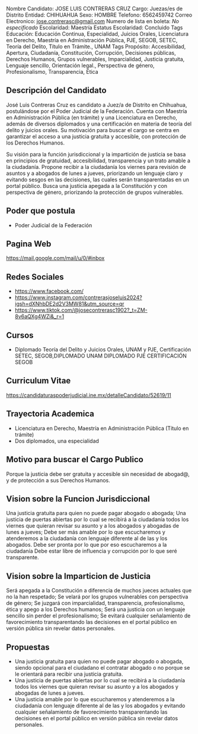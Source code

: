 Nombre Candidato: JOSE LUIS CONTRERAS CRUZ
Cargo: Juezas/es de Distrito
Entidad: CHIHUAHUA
Sexo: HOMBRE
Telefono: 6562459742
Correo Electronico: jose.contrerasc@gmail.com
Numero de lista en boleta: *No especificado*
Escolaridad: Maestría
Estatus Escolaridad: Concluido
Tags Educación: Educación Continua, Especialidad, Juicios Orales, Licenciatura en Derecho, Maestría en Administración Pública, PJE, SEGOB, SETEC, Teoría del Delito, Título en Trámite., UNAM
Tags Propósito: Accesibilidad, Apertura, Ciudadanía, Constitución, Corrupción, Decisiones públicas, Derechos Humanos, Grupos vulnerables, Imparcialidad, Justicia gratuita, Lenguaje sencillo, Orientación legal., Perspectiva de género, Profesionalismo, Transparencia, Ética


## Descripción del Candidato 

José Luis Contreras Cruz es candidato a Juez/a de Distrito en Chihuahua, postulándose por el Poder Judicial de la Federación. Cuenta con Maestría en Administración Pública (en trámite) y una Licenciatura en Derecho, además de diversos diplomados y una certificación en materia de teoría del delito y juicios orales. Su motivación para buscar el cargo se centra en garantizar el acceso a una justicia gratuita y accesible, con protección de los Derechos Humanos.

Su visión para la función jurisdiccional y la impartición de justicia se basa en principios de gratuidad, accesibilidad, transparencia y un trato amable a la ciudadanía. Propone recibir a la ciudadanía los viernes para revisión de asuntos y a abogados de lunes a jueves, priorizando un lenguaje claro y evitando sesgos en las decisiones, las cuales serán transparentadas en un portal público. Busca una justicia apegada a la Constitución y con perspectiva de género, priorizando la protección de grupos vulnerables.


## Poder que postula

- Poder Judicial de la Federación


## Pagina Web

https://mail.google.com/mail/u/0/#inbox


## Redes Sociales

- https://www.facebook.com/
- https://www.instagram.com/contrerasjoseluis2024?igsh=dXNhbDE2d2V3MW81&utm_source=qr
- https://www.tiktok.com/@josecontrerasc1902?_t=ZM-8v6aQXg4WZi&_r=1


## Cursos

- Diplomado Teoría del Delito y Juicios Orales, UNAM y PJE, Certificación SETEC, SEGOB,DIPLOMADO UNAM DIPLOMADO PJE CERTIFICACIÓN SEGOB


## Curriculum Vitae

https://candidaturaspoderjudicial.ine.mx/detalleCandidato/52619/11


## Trayectoria Academica

- Licenciatura en Derecho, Maestría en Administración Pública (Título en trámite)
- Dos diplomados, una especialidad


## Motivo para buscar el Cargo Publico

Porque la justicia debe ser gratuita y accesible sin necesidad de abogad@, y de protección a sus Derechos Humanos.


## Vision sobre la Funcion Jurisdiccional

Una justicia gratuita para quien no puede pagar abogado o abogada; Una justicia de puertas abiertas por lo cual se recibirá a la ciudadanía todos los viernes que quieran revisar su asunto y a los abogados y abogadas de lunes a jueves; Debe ser más amable por lo que escucharemos y atenderemos a la ciudadanía con lenguaje diferente al de las y los abogados. Debe ser pronta por lo que por eso escucharemos a la ciudadanía Debe estar libre de influencia y corrupción por lo que seré transparente.


## Vision sobre la Imparticion de Justicia

Será apegada a la Constitución a diferencia de muchos jueces actuales que no la han respetado; Se velará por los grupos vulnerables con perspectiva de género; Se juzgará con imparcialidad, transparencia, profesionalismo, ética y apego a los Derechos humanos; Será una justicia con un lenguaje sencillo sin perder el profesionalismo; Se evitará cualquier señalamiento de favorecimiento transparentando las decisiones en el portal público en versión pública sin revelar datos personales.


## Propuestas

- Una justicia gratuita para quien no puede pagar abogado o abogada, siendo opcional para el ciudadano el contratar abogado o no porque se le orientará para recibir una justicia gratuita.
- Una justicia de puertas abiertas por lo cual se recibirá a la ciudadanía todos los viernes que quieran revisar su asunto y a los abogados y abogadas de lunes a jueves.
- Una justicia amable por lo que escucharemos y atenderemos a la ciudadanía con lenguaje diferente al de las y los abogados y evitando cualquier señalamiento de favorecimiento transparentando las decisiones en el portal público en versión pública sin revelar datos personales.

